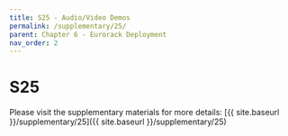 ```yaml
---
title: S25 - Audio/Video Demos
permalink: /supplementary/25/
parent: Chapter 6 - Eurorack Deployment
nav_order: 2
---
```


# S25

Please visit the supplementary materials for more details: [{{ site.baseurl }}/supplementary/25]({{ site.baseurl }}/supplementary/25)

